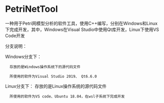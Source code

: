 # PetriNetTool
一种用于Petri网模型分析的软件工具，使用C++编写，分别在Windows和Linux下完成开发，其中，Windows在Visual Studio中使用Qt库开发，Linux下使用VS Code开发

分支说明：

Windows分支下：

      存放的是Windows操作系统下的源代码文件
      
      所使用的软件为Visual Studio 2019、 Qt6.6.0
      
Linux分支下：
      存放的是Linux操作系统的源代码文件
      
      所使用的软件为VS code、Ubuntu 18.04，在wsl子系统下完成开发
